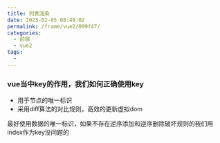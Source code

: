 ```yaml
---
title: 列表渲染
date: 2023-02-05 08:49:02
permalink: /frame/vue2/099f47/
categories: 
  - 前端
  - vue2
tags: 
  - 
---
```



### vue当中key的作用，我们如何正确使用key
* 用于节点的唯一标识
* 采用diff算法的对比规则，高效的更新虚拟dom  
  
最好使用数据的唯一标识，如果不存在逆序添加和逆序删除破坏规则的我们用index作为key没问题的
